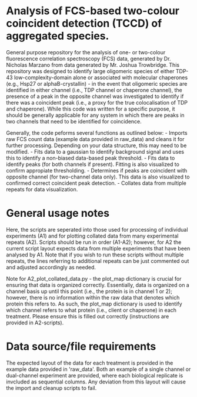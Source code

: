 # Analysis of FCS-based two-colour coincident detection (TCCD) of aggregated species.

General purpose repository for the analysis of one- or two-colour fluorescence correlation spectroscopy (FCS) data, generated by Dr. Nicholas Marzano from data generated by Mr. Joshua Trowbridge. This repository was designed to identify large oligomeric species of either TDP-43 low-complexity-domain alone or associated with molecular chaperones (e.g., Hsp27 or alphaB-crystallin) - in the event that oligomeric species are identified in either channel (i.e., TDP channel or chaperone channel), the presence of a peak in the opposite channel was investigated to identify if there was a coincident peak (i.e., a proxy for the true colocalisation of TDP and chaperone). While this code was written for a specific purpose, it should be generally applicable for any system in which there are peaks in two channels that need to be identified for coincidence.

Generally, the code peforms several functions as outlined below:
    - Imports raw FCS count data (example data provided in raw_data) and cleans it for further processing. Depending on your data structure, this may need to be modified.
    - Fits data to a gaussian to identify background signal and uses this to identify a non-biased data-based peak threshold.
    - Fits data to identify peaks (for both channels if present). Fitting is also visualized to confirm appropiate thresholding.
    - Determines if peaks are coincident with opposite channel (for two-channel data only). This data is also visualized to confirmed correct coincident peak detection.
    - Collates data from multiple repeats for data visualization. 

# General usage notes

Here, the scripts are seperated into those used for processing of individual experiments (A1) and for plotting collated data from many experimental repeats (A2). Scripts should be run in order (A1-A2); however, for A2 the current script layout expects data from multiple experiments that have been analysed by A1. Note that if you wish to run these scripts without multiple repeats, the lines referring to additional repeats can be just commented out and adjusted accordingly as needed.

Note for A2_plot_collated_data.py - the plot_map dictionary is crucial for ensuring that data is organized correctly. Essentially, data is organized on a channel basis up until this point (i.e., the protein is in channel 1 or 2); however, there is no information within the raw data that denotes which protein this refers to. As such, the plot_map dictionary is used to identify which channel refers to what protein (i.e., client or chaperone) in each treatment. Please ensure this is filled out correctly (instructions are provided in A2-scripts).

# Data source/file requirements

The expected layout of the data for each treatment is provided in the example data provided in 'raw_data'. Both an example of a single channel or dual-channel experiment are provided, where each biological replicate is invcluded as sequential columns. Any deviation from this layout will cause the import and cleanup scripts to fail. 